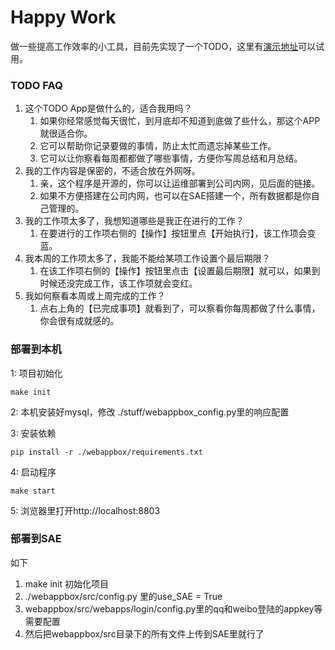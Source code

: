 # Happy Work

做一些提高工作效率的小工具，目前先实现了一个TODO，这里有[演示地址](http://happywork.sinaapp.com/todo/index.html)可以试用。

### TODO FAQ

1. 这个TODO App是做什么的，适合我用吗？
    1. 如果你经常感觉每天很忙，到月底却不知道到底做了些什么，那这个APP就很适合你。
    1. 它可以帮助你记录要做的事情，防止太忙而遗忘掉某些工作。
    1. 它可以让你察看每周都都做了哪些事情，方便你写周总结和月总结。
1. 我的工作内容是保密的，不适合放在外网呀。
    1. 亲，这个程序是开源的，你可以让运维部署到公司内网，见后面的链接。
    1. 如果不方便搭建在公司内网，也可以在SAE搭建一个，所有数据都是你自己管理的。
1. 我的工作项太多了，我想知道哪些是我正在进行的工作？
    1. 在要进行的工作项右侧的【操作】按钮里点【开始执行】，该工作项会变蓝。
1. 我本周的工作项太多了，我能不能给某项工作设置个最后期限？
    1. 在该工作项右侧的【操作】按钮里点击【设置最后期限】就可以，如果到时候还没完成工作，该工作项就会变红。
1. 我如何察看本周或上周完成的工作？
    1. 点右上角的【已完成事项】就看到了，可以察看你每周都做了什么事情，你会很有成就感的。

### 部署到本机 

1: 项目初始化

    make init

2: 本机安装好mysql，修改 ./stuff/webappbox_config.py里的响应配置

3: 安装依赖

    pip install -r ./webappbox/requirements.txt

4: 启动程序

    make start

5: 浏览器里打开http://localhost:8803


### 部署到SAE

如下

1. make init 初始化项目
1. ./webappbox/src/config.py 里的use_SAE = True
1. webappbox/src/webapps/login/config.py里的qq和weibo登陆的appkey等需要配置
1. 然后把webappbox/src目录下的所有文件上传到SAE里就行了
